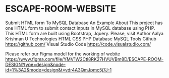 # ESCAPE-ROOM-WEBSITE
Submit HTML form To MySQL Database An Example
About
This project has one HTML form to submit contact inputs in MySQL database using PHP. This HTML form are built using Bootstrap, Jquery. Please, visit 
Author
Aalya Krishnan U 
Technologies
HTML
CSS
PHP
Database
MySQL
Tools
Github https://github.com/
Visual Studio Code https://code.visualstudio.com/

Please refer our Figma model for the working of webite
https://www.figma.com/file/YMV1W2Ctl8RK27HVUVBm8D/ESCAPE-ROOM-DESIGN?type=design&node-id=1%3A2&mode=design&t=vdr4A3QmJpmc5j7J-1
